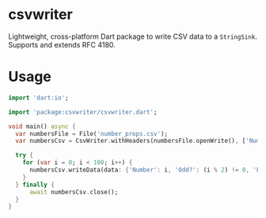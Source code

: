 # csvwriter

Lightweight, cross-platform Dart package to write CSV data to a `StringSink`. Supports and extends RFC 4180.

# Usage

```dart
import 'dart:io';

import 'package:csvwriter/csvwriter.dart';

void main() async {
  var numbersFile = File('number_props.csv');
  var numbersCsv = CsvWriter.withHeaders(numbersFile.openWrite(), ['Number', 'Odd?', 'Even?']);

  try {
    for (var i = 0; i < 100; i++) {
      numbersCsv.writeData(data: {'Number': i, 'Odd?': (i % 2) != 0, 'Even?': (i % 2) == 0});
    }
  } finally {
      await numbersCsv.close();
  }
}
```
